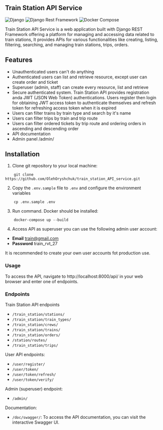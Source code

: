 ## Train Station API Service

![Django](https://img.shields.io/badge/Django-4.2.6-brightgreen.svg)
![Django Rest Framework](https://img.shields.io/badge/Django%20Rest%20Framework-3.14-blue.svg)
![Docker Compose](https://img.shields.io/badge/Docker%20Compose-2.22.0-brightgreen.svg)

Train Station API Service is a web application built with Django REST Framework offering a platform
for managing and accessing data related to train stations, It provides APIs for various functionalities
like creating, listing, filtering, searching, and managing train stations, trips, orders.

## Features
* Unauthenticated users can't do anything
* Authenticated users can list and retrieve resource, except user can create order and ticket
* Superuser (admin, staff) can create every resource, list and retrieve
* Secure authenticated system. Train Station API provides registration anda JWT
    (JSON Web Token) authentications. Users register then login for obtaining JWT
    access token to authenticate themselves and refresh token for refreshing access
    token when it is expired
* Users can filter trains by train type and search by it's name
* Users can filter trips by train and trip route
* Users can filter ordered tickets by trip route
    and ordering orders in ascending and descending order
* API documentation 
* Admin panel /admin/

## Installation
1. Clone git repository to your local machine:
```
    git clone https://github.com/OlehOryshchuk/train_station_API_service.git
```
2. Copy the `.env.sample` file to `.env` and configure the environment variables
```
    cp .env.sample .env
```
3. Run command. Docker should be installed:
```
    docker-compose up --build
```
4. Access API as superuser you can use the following admin user account:

- **Email** train@gmail.com
- **Password** train_rvt_27

It is recommended to create your own user accounts fot production use.

### Usage
To access the API, navigate to http://localhost:8000/api/ in your web browser and enter one of endpoints.

### Endpoints
Train Station API endpoints 
- `/train_station/stations/`
- `/train_station/train_types/`
- `/train_station/crews/`
- `/train_station/trains/`
- `/train_station/orders/`
- `/station/routes/`
- `/train_station/trips/`

User API endpoints:
- `/user/register/`
- `/user/token/`
- `/user/token/refresh/`
- `/user/token/verify/`

Admin (superuser) endpoint:
- `/admin/`

Documentation:

- `/doc/swagger/`: To access the API documentation, you can visit the interactive Swagger UI.

